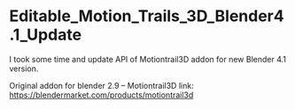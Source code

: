# Editable_Motion_Trails_3D_Blender4.1_Update
I took some time and update API of Motiontrail3D addon for new Blender 4.1 version. 

Original addon for blender 2.9 – Motiontrail3D
link: https://blendermarket.com/products/motiontrail3d

